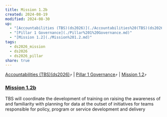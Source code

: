 ```yaml
---
title: Mission 1.2b
created: 2024-08-19
modified: 2024-08-30
up:
  - "[Accountabilities (TBS)(ds2026)](./Accountabilities%20(TBS)(ds2026).md)"
  - "[Pillar 1 Governance](./Pillar%201%20Governance.md)"
  - "[Mission 1.2](./Mission%201.2.md)"
tags:
  - ds2026_mission
  - ds2026
  - ds2026_pillar
share: true
---
```

[Accountabilities (TBS)(ds2026)](./Accountabilities%20(TBS)(ds2026).md)⤴️ | [Pillar 1 Governance](./Pillar%201%20Governance.md)⤴️ | [Mission 1.2](./Mission%201.2.md)⤴️
### [Mission 1.2b](Mission%201.2b.md)
TBS will coordinate the development of training on raising the awareness of and familiarity with planning for data at the outset of initiatives for teams responsible for policy, program or service development and delivery

